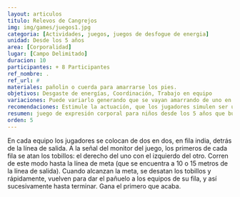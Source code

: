 ```yaml
---
layout: articulos
titulo: Relevos de Cangrejos
img: img/games/juegos1.jpg
categoria: [Actividades, juegos, juegos de desfogue de energia]
unidad: Desde los 5 años
area: [Corporalidad]
lugar: [Campo Delimitado]
duracion: 10
participantes: + 8 Participantes
ref_nombre: .
ref_url: #
materiales: pañolin o cuerda para amarrarse los pies.
objetivos: Desgaste de energías, Coordinación, Trabajo en equipo
variaciones: Puede variarlo generando que se vayan amarrando de uno en uno hasta que todo el equipo sea un gran cangrejo.
recomendaciones: Estimule la actuación, que los jugadores simulen ser un cangrejo al correr, cree un ambiente propicio en el caso de niños menores cuente una historia sobre los cangrejos y recree su mundo.
resumen: juego de expresión corporal para niños desde los 5 años que busca el desgaste de energías la Coordinación y el Trabajo en equipo
orden: 5
---
```

<p>En cada equipo los jugadores se colocan de dos en dos, en fila india, detrás de la línea de salida. A la señal del monitor del juego, los primeros de cada fila se atan los tobillos: el derecho del uno con el izquierdo del otro. Corren de este modo hasta la línea de meta (que se encuentra a 10 o 15 metros de la línea de salida). Cuando alcanzan la meta, se desatan los tobillos y rápidamente, vuelven para dar el pañuelo a los equipos de su fila, y así sucesivamente hasta terminar. Gana el primero que acaba.</p>
